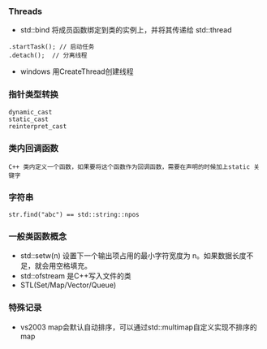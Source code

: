 ### Threads
- std::bind 将成员函数绑定到类的实例上，并将其传递给 std::thread
```
.startTask(); // 启动任务
.detach(); 	// 分离线程
```
- windows 用CreateThread创建线程

### 指针类型转换
```
dynamic_cast
static_cast
reinterpret_cast
```

### 类内回调函数
`C++ 类内定义一个函数，如果要将这个函数作为回调函数，需要在声明的时候加上static 关键字`

### 字符串
```
str.find("abc") == std::string::npos
```

### 一般类函数概念
- std::setw(n) 设置下一个输出项占用的最小字符宽度为 n。如果数据长度不足，就会用空格填充。
-   std::ofstream 是C++写入文件的类
-   STL(Set/Map/Vector/Queue)
### 特殊记录
- vs2003 map会默认自动排序，可以通过std::multimap自定义实现不排序的map